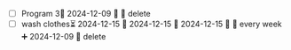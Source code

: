 
- [ ] Program 3📅 2024-12-09 🔼 🏁 delete 
- [ ] wash clothes⏳ 2024-12-15 📅 2024-12-15 🛫 2024-12-15 🔽 🔁 every week ➕ 2024-12-09 🏁 delete 